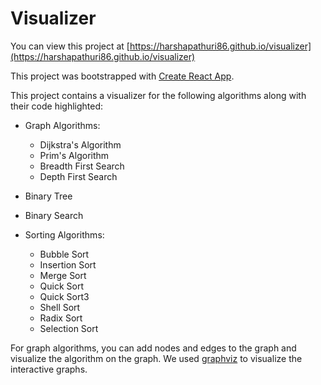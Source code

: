# Visualizer

You can view this project at [https://harshapathuri86.github.io/visualizer](https://harshapathuri86.github.io/visualizer)

This project was bootstrapped with [Create React App](https://github.com/facebook/create-react-app).

This project contains a visualizer for the following algorithms along with their code highlighted:

- Graph Algorithms:
  - Dijkstra's Algorithm
  - Prim's Algorithm
  - Breadth First Search
  - Depth First Search

- Binary Tree

- Binary Search

- Sorting Algorithms:
  - Bubble Sort
  - Insertion Sort
  - Merge Sort
  - Quick Sort
  - Quick Sort3
  - Shell Sort
  - Radix Sort
  - Selection Sort


For graph algorithms, you can add nodes and edges to the graph and visualize the algorithm on the graph. We used [graphviz](https://graphviz.org/) to visualize the interactive graphs.

